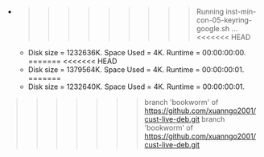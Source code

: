 * >>>>>>>>> Running inst-min-con-05-keyring-google.sh ...
<<<<<<< HEAD
  * Disk size = 1232636K. Space Used = 4K. Runtime = 00:00:00:00.
=======
<<<<<<< HEAD
  * Disk size = 1379564K. Space Used = 4K. Runtime = 00:00:00:01.
=======
  * Disk size = 1232640K. Space Used = 4K. Runtime = 00:00:00:01.
>>>>>>> branch 'bookworm' of https://github.com/xuanngo2001/cust-live-deb.git
>>>>>>> branch 'bookworm' of https://github.com/xuanngo2001/cust-live-deb.git

